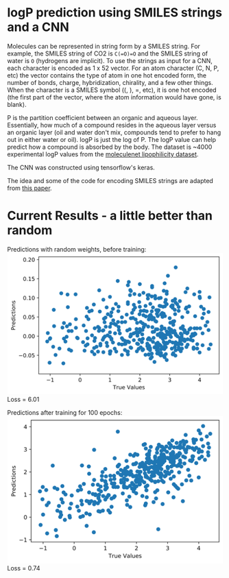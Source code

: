 # logP prediction using SMILES strings and a CNN

Molecules can be represented in string form by a SMILES string. For example, the SMILES string of CO2 is `C(=O)=O` and the SMILES string of water is `O` (hydrogens are implicit). To use the strings as input for a CNN, each character is encoded as 1 x 52 vector. For an atom character (C, N, P, etc) the vector contains the type of atom in one hot encoded form, the number of bonds, charge, hybridization, chirality, and a few other things. When the character is a SMILES symbol ((, ), =, etc), it is one hot encoded (the first part of the vector, where the atom information would have gone, is blank). 

P is the partition coefficient between an organic and aqueous layer. Essentially, how much of a compound resides in the aqueous layer versus an organic layer (oil and water don't mix, compounds tend to prefer to hang out in either water or oil). logP is just the log of P. The logP value can help predict how a compound is absorbed by the body. The dataset is ~4000 experimental logP values from the [moleculenet lipophilicity dataset](http://moleculenet.ai/datasets-1).

The CNN was constructed using tensorflow's keras.

The idea and some of the code for encoding SMILES strings are adapted from [this paper](https://doi.org/10.1186/s12859-018-2523-5). 


# Current Results - a little better than random

Predictions with random weights, before training:
![predictions with random weights](figures/random_weights_v1.svg)
Loss = 6.01

Predictions after training for 100 epochs:
![predictions after training](figures/trained_v1.svg)
Loss = 0.74